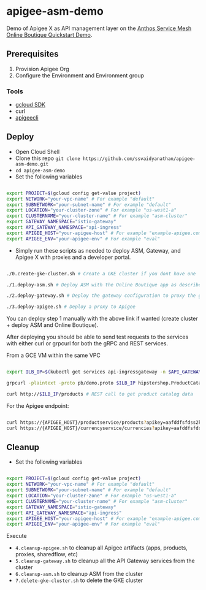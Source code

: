 # apigee-asm-demo
Demo of Apigee X as API management layer on the [Anthos Service Mesh Online Boutique Quickstart Demo](https://cloud.google.com/service-mesh/docs/unified-install/quickstart-asm).

## Prerequisites
1. Provision Apigee Org 
2. Configure the Environment and Environment group

### Tools

* [gcloud SDK](https://cloud.google.com/sdk/docs/install)
* curl
* [apigeecli](https://github.com/srinandan/apigeecli#installation)

## Deploy

- Open Cloud Shell
- Clone this repo `git clone https://github.com/ssvaidyanathan/apigee-asm-demo.git`
- `cd apigee-asm-demo`
- Set the following variables

```bash

export PROJECT=$(gcloud config get-value project)
export NETWORK="your-vpc-name" # For example "default"
export SUBNETWORK="your-subnet-name" # For example "default"
export LOCATION="your-cluster-zone" # For example "us-west1-a"
export CLUSTERNAME="your-cluster-name" # For example "asm-cluster"
export GATEWAY_NAMESPACE="istio-gateway"
export API_GATEWAY_NAMESPACE="api-ingress"
export APIGEE_HOST="your-apigee-host" # For example "example-apigee.com"
export APIGEE_ENV="your-apigee-env" # For example "eval"

```

- Simply run these scripts as needed to deploy ASM, Gateway, and Apigee X with proxies and a developer portal.

```bash

./0.create-gke-cluster.sh # Create a GKE cluster if you dont have one

./1.deploy-asm.sh # Deploy ASM with the Online Boutique app as described here: https://cloud.google.com/service-mesh/docs/unified-install/quickstart-asm

./2.deploy-gateway.sh # Deploy the gateway configuration to proxy the gRPC services as both gRPC and REST for public consumers

./3.deploy-apigee.sh # Deploy a proxy to Apigee

```

You can deploy step 1 manually with the above link if wanted (create cluster + deploy ASM and Online Boutique).

After deploying you should be able to send test requests to the services with either curl or grpcurl for both the gRPC and REST services.

From a GCE VM within the same VPC
```bash

export ILB_IP=$(kubectl get services api-ingressgateway -n $API_GATEWAY_NAMESPACE -o jsonpath='{.status.loadBalancer.ingress[0].ip}')

grpcurl -plaintext -proto pb/demo.proto $ILB_IP hipstershop.ProductCatalogService/ListProducts # gRPC call to get product catalog data

curl http://$ILB_IP/products # REST call to get product catalog data

```

For the Apigee endpoint:

```bash

curl https://{APIGEE_HOST}/productservice/products?apikey=aafddfsfdss2kjj3k2jl3jkl2jl323 # REST API secured with an API key in Apigee
curl https://{APIGEE_HOST}/currencyservice/currencies?apikey=aafddfsfdss2kjj3k2jl3jkl2jl323 # REST API secured with an API key in Apigee


```

## Cleanup

- Set the following variables
```bash

export PROJECT=$(gcloud config get-value project)
export NETWORK="your-vpc-name" # For example "default"
export SUBNETWORK="your-subnet-name" # For example "default"
export LOCATION="your-cluster-zone" # For example "us-west1-a"
export CLUSTERNAME="your-cluster-name" # For example "asm-cluster"
export GATEWAY_NAMESPACE="istio-gateway"
export API_GATEWAY_NAMESPACE="api-ingress"
export APIGEE_HOST="your-apigee-host" # For example "example-apigee.com"
export APIGEE_ENV="your-apigee-env" # For example "eval"

```

Execute 
* `4.cleanup-apigee.sh` to cleanup all Apigee artifacts (apps, products, proxies, sharedflow, etc)
* `5.cleanup-gateway.sh` to cleanup all the API Gateway services from the cluster
* `6.cleanup-asm.sh` to cleanup ASM from the cluster
* `7.delete-gke-cluster.sh` to delete the GKE cluster